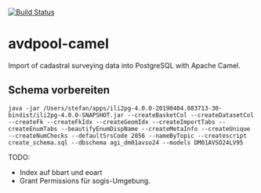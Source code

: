 [![Build Status](https://travis-ci.org/edigonzales/avdpool-camel.svg?branch=master)](https://travis-ci.org/edigonzales/avdpool-camel)
# avdpool-camel
Import of cadastral surveying data into PostgreSQL with Apache Camel.

## Schema vorbereiten

```
java -jar /Users/stefan/apps/ili2pg-4.0.0-20190404.083713-30-bindist/ili2pg-4.0.0-SNAPSHOT.jar --createBasketCol --createDatasetCol --createFk --createFkIdx --createGeomIdx --createImportTabs --createEnumTabs --beautifyEnumDispName --createMetaInfo --createUnique --createNumChecks --defaultSrsCode 2056 --nameByTopic --createscript create_schema.sql --dbschema agi_dm01avso24 --models DM01AVSO24LV95 
```

TODO: 
- Index auf bbart und eoart
- Grant Permissions für sogis-Umgebung.
